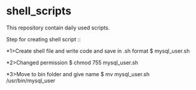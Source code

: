 # shell_scripts
This repository contain daily used scripts.

Step for creating shell script ::

*1>Create shell file and write code and save in .sh format 
$ mysql_user.sh

*2>Changed permission 
$ chmod 755 mysql_user.sh

*3>Move to bin folder and give name
$ mv mysql_user.sh /usr/bin/mysql_user
